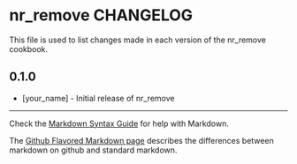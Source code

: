 # nr_remove CHANGELOG

This file is used to list changes made in each version of the nr_remove cookbook.

## 0.1.0
- [your_name] - Initial release of nr_remove

- - -
Check the [Markdown Syntax Guide](http://daringfireball.net/projects/markdown/syntax) for help with Markdown.

The [Github Flavored Markdown page](http://github.github.com/github-flavored-markdown/) describes the differences between markdown on github and standard markdown.
